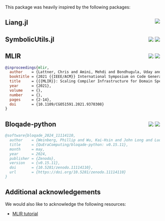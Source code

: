This package was heavily inspired by the following packages:

## Liang.jl <div style="float:right;"> [![](https://img.shields.io/badge/Code-536DFE)](https://github.com/Roger-Luo/Liang.jl) </div>

## SymbolicUtils.jl <div style="float:right;"> [![](https://img.shields.io/badge/Documentation-69F0AE)](https://docs.sciml.ai/SymbolicUtils/stable/) [![](https://img.shields.io/badge/Code-536DFE)](https://github.com/JuliaSymbolics/SymbolicUtils.jl) </div>

## MLIR <div style="float:right;"> [![](https://img.shields.io/badge/Documentation-69F0AE)](https://mlir.llvm.org/) [![](https://img.shields.io/badge/Code-536DFE)](https://github.com/llvm/llvm-project/tree/main/mlir) </div>

```bib
@inproceedings{mlir,
  author    = {Lattner, Chris and Amini, Mehdi and Bondhugula, Uday and Cohen, Albert and Davis, Andy and Pienaar, Jacques and Riddle, River and Shpeisman, Tatiana and Vasilache, Nicolas and Zinenko, Oleksandr},
  booktitle = {2021 {{IEEE/ACM}} International Symposium on Code Generation and Optimization (CGO)},
  title     = {{{MLIR}}: Scaling Compiler Infrastructure for Domain Specific Computation},
  year      = {2021},
  volume    = {},
  number    = {},
  pages     = {2-14},
  doi       = {10.1109/CGO51591.2021.9370308}
}
```

## Bloqade-python <div style="float:right;"> [![](https://img.shields.io/badge/Documentation-69F0AE)](https://bloqade.quera.com/latest/) [![](https://img.shields.io/badge/Code-536DFE)](https://github.com/QuEraComputing/bloqade-python) </div>

```bib
@software{bloqade_2024_11114110,
  author    = {Weinberg, Phillip and Wu, Kai-Hsin and John Long and Luo, Xiu-zhe (Roger)},
  title     = {QuEraComputing/bloqade-python: v0.15.11},
  month     = may,
  year      = 2024,
  publisher = {Zenodo},
  version   = {v0.15.11},
  doi       = {10.5281/zenodo.11114110},
  url       = {https://doi.org/10.5281/zenodo.11114110}
}
```

## Additional acknowledgements

We would also like to acknowledge the following resources:

- [MLIR tutorial](https://github.com/j2kun/mlir-tutorial#mlir-for-beginners)
